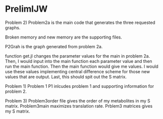 # PrelimIJW
Problem 2)
Problem2a is the main code that generates the three requested graphs.

Broken memory and new memory are the supporting files.

P2Grah is the graph generated from problem 2a.

function get.jl changes the parameter values for the main in problem 2a.
Then, I would input into the main function each parameter value and then run the main function. Then the main function would give me values. I would use these values implementing central difference scheme for those new values that are output. Last, this should spit out the S matrix.


Problem 1)
Problem 1 P1 inlcudes problem 1 and supporting information for problem 2.

Problem 3)
Problem3order file gives the order of my metabolites in my S matrix.
Problem3main maximizes translation rate.
Prblem3 matrices gives my S matrix.
